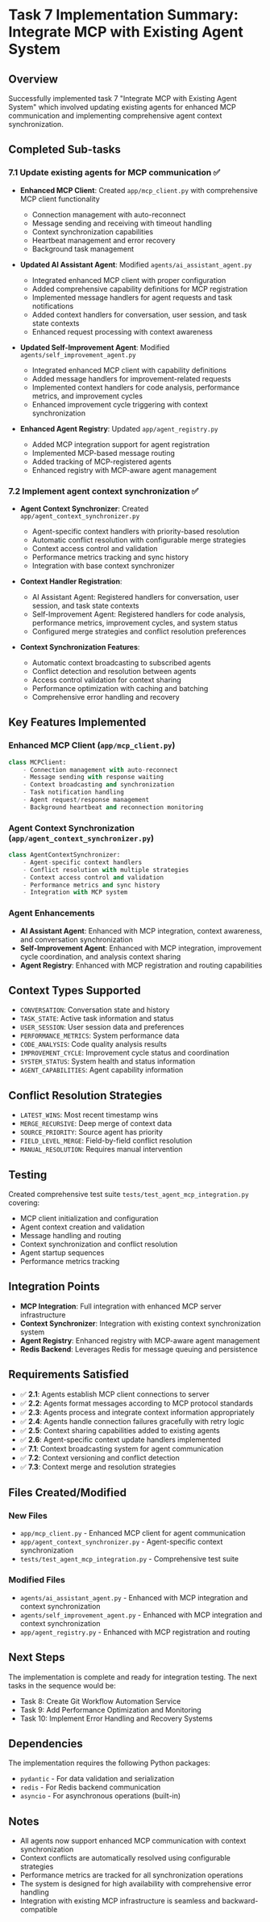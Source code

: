 # Task 7 Implementation Summary: Integrate MCP with Existing Agent System

## Overview
Successfully implemented task 7 "Integrate MCP with Existing Agent System" which involved updating existing agents for enhanced MCP communication and implementing comprehensive agent context synchronization.

## Completed Sub-tasks

### 7.1 Update existing agents for MCP communication ✅
- **Enhanced MCP Client**: Created `app/mcp_client.py` with comprehensive MCP client functionality
  - Connection management with auto-reconnect
  - Message sending and receiving with timeout handling
  - Context synchronization capabilities
  - Heartbeat management and error recovery
  - Background task management

- **Updated AI Assistant Agent**: Modified `agents/ai_assistant_agent.py`
  - Integrated enhanced MCP client with proper configuration
  - Added comprehensive capability definitions for MCP registration
  - Implemented message handlers for agent requests and task notifications
  - Added context handlers for conversation, user session, and task state contexts
  - Enhanced request processing with context awareness

- **Updated Self-Improvement Agent**: Modified `agents/self_improvement_agent.py`
  - Integrated enhanced MCP client with capability definitions
  - Added message handlers for improvement-related requests
  - Implemented context handlers for code analysis, performance metrics, and improvement cycles
  - Enhanced improvement cycle triggering with context synchronization

- **Enhanced Agent Registry**: Updated `app/agent_registry.py`
  - Added MCP integration support for agent registration
  - Implemented MCP-based message routing
  - Added tracking of MCP-registered agents
  - Enhanced registry with MCP-aware agent management

### 7.2 Implement agent context synchronization ✅
- **Agent Context Synchronizer**: Created `app/agent_context_synchronizer.py`
  - Agent-specific context handlers with priority-based resolution
  - Automatic conflict resolution with configurable merge strategies
  - Context access control and validation
  - Performance metrics tracking and sync history
  - Integration with base context synchronizer

- **Context Handler Registration**: 
  - AI Assistant Agent: Registered handlers for conversation, user session, and task state contexts
  - Self-Improvement Agent: Registered handlers for code analysis, performance metrics, improvement cycles, and system status
  - Configured merge strategies and conflict resolution preferences

- **Context Synchronization Features**:
  - Automatic context broadcasting to subscribed agents
  - Conflict detection and resolution between agents
  - Access control validation for context sharing
  - Performance optimization with caching and batching
  - Comprehensive error handling and recovery

## Key Features Implemented

### Enhanced MCP Client (`app/mcp_client.py`)
```python
class MCPClient:
    - Connection management with auto-reconnect
    - Message sending with response waiting
    - Context broadcasting and synchronization
    - Task notification handling
    - Agent request/response management
    - Background heartbeat and reconnection monitoring
```

### Agent Context Synchronization (`app/agent_context_synchronizer.py`)
```python
class AgentContextSynchronizer:
    - Agent-specific context handlers
    - Conflict resolution with multiple strategies
    - Context access control and validation
    - Performance metrics and sync history
    - Integration with MCP system
```

### Agent Enhancements
- **AI Assistant Agent**: Enhanced with MCP integration, context awareness, and conversation synchronization
- **Self-Improvement Agent**: Enhanced with MCP integration, improvement cycle coordination, and analysis context sharing
- **Agent Registry**: Enhanced with MCP registration and routing capabilities

## Context Types Supported
- `CONVERSATION`: Conversation state and history
- `TASK_STATE`: Active task information and status
- `USER_SESSION`: User session data and preferences
- `PERFORMANCE_METRICS`: System performance data
- `CODE_ANALYSIS`: Code quality analysis results
- `IMPROVEMENT_CYCLE`: Improvement cycle status and coordination
- `SYSTEM_STATUS`: System health and status information
- `AGENT_CAPABILITIES`: Agent capability information

## Conflict Resolution Strategies
- `LATEST_WINS`: Most recent timestamp wins
- `MERGE_RECURSIVE`: Deep merge of context data
- `SOURCE_PRIORITY`: Source agent has priority
- `FIELD_LEVEL_MERGE`: Field-by-field conflict resolution
- `MANUAL_RESOLUTION`: Requires manual intervention

## Testing
Created comprehensive test suite `tests/test_agent_mcp_integration.py` covering:
- MCP client initialization and configuration
- Agent context creation and validation
- Message handling and routing
- Context synchronization and conflict resolution
- Agent startup sequences
- Performance metrics tracking

## Integration Points
- **MCP Integration**: Full integration with enhanced MCP server infrastructure
- **Context Synchronizer**: Integration with existing context synchronization system
- **Agent Registry**: Enhanced registry with MCP-aware agent management
- **Redis Backend**: Leverages Redis for message queuing and persistence

## Requirements Satisfied
- ✅ **2.1**: Agents establish MCP client connections to server
- ✅ **2.2**: Agents format messages according to MCP protocol standards
- ✅ **2.3**: Agents process and integrate context information appropriately
- ✅ **2.4**: Agents handle connection failures gracefully with retry logic
- ✅ **2.5**: Context sharing capabilities added to existing agents
- ✅ **2.6**: Agent-specific context update handlers implemented
- ✅ **7.1**: Context broadcasting system for agent communication
- ✅ **7.2**: Context versioning and conflict detection
- ✅ **7.3**: Context merge and resolution strategies

## Files Created/Modified

### New Files
- `app/mcp_client.py` - Enhanced MCP client for agent communication
- `app/agent_context_synchronizer.py` - Agent-specific context synchronization
- `tests/test_agent_mcp_integration.py` - Comprehensive test suite

### Modified Files
- `agents/ai_assistant_agent.py` - Enhanced with MCP integration and context synchronization
- `agents/self_improvement_agent.py` - Enhanced with MCP integration and context synchronization
- `app/agent_registry.py` - Enhanced with MCP registration and routing

## Next Steps
The implementation is complete and ready for integration testing. The next tasks in the sequence would be:
- Task 8: Create Git Workflow Automation Service
- Task 9: Add Performance Optimization and Monitoring
- Task 10: Implement Error Handling and Recovery Systems

## Dependencies
The implementation requires the following Python packages:
- `pydantic` - For data validation and serialization
- `redis` - For Redis backend communication
- `asyncio` - For asynchronous operations (built-in)

## Notes
- All agents now support enhanced MCP communication with context synchronization
- Context conflicts are automatically resolved using configurable strategies
- Performance metrics are tracked for all synchronization operations
- The system is designed for high availability with comprehensive error handling
- Integration with existing MCP infrastructure is seamless and backward-compatible